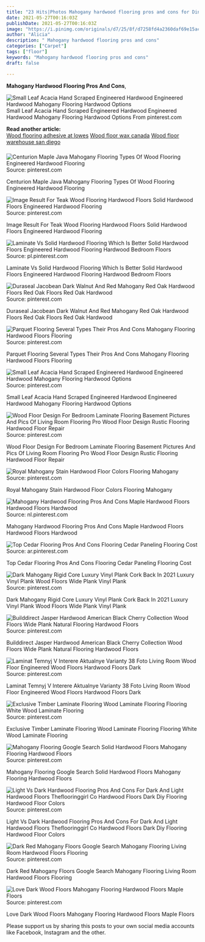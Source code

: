 ```yaml
---
title: "23 Hits|Photos Mahogany hardwood flooring pros and cons for Dining Room"
date: 2021-05-27T00:16:03Z
publishDate: 2021-05-27T00:16:03Z
image: "https://i.pinimg.com/originals/d7/25/8f/d7258fd4a2360daf69e15ac537083535.jpg"
author: "Alicia"
description: " Mahogany hardwood flooring pros and cons"
categories: ["Carpet"]
tags: ["floor"]
keywords: "Mahogany hardwood flooring pros and cons"
draft: false

---
```

<!-- Head tag Code -->
**Mahogany Hardwood Flooring Pros And Cons**, 

![Small Leaf Acacia Hand Scraped Engineered Hardwood Engineered Hardwood Mahogany Flooring Hardwood Options](https://i.pinimg.com/originals/b9/93/a9/b993a9df4397feb0e970d59af6adf365.png "Small Leaf Acacia Hand Scraped Engineered Hardwood Engineered Hardwood Mahogany Flooring Hardwood Options")
Small Leaf Acacia Hand Scraped Engineered Hardwood Engineered Hardwood Mahogany Flooring Hardwood Options From pinterest.com

**Read another article:**  
[Wood flooring adhesive at lowes](/wood-flooring-adhesive-at-lowes/)
[Wood floor wax canada](/wood-floor-wax-canada/)
[Wood floor warehouse san diego](/wood-floor-warehouse-san-diego/)




### 

 


![Centurion Maple Java Mahogany Flooring Types Of Wood Flooring Engineered Hardwood Flooring](https://i.pinimg.com/originals/3d/1b/01/3d1b01ab07554bf50a0abc192b0bde7b.jpg "Centurion Maple Java Mahogany Flooring Types Of Wood Flooring Engineered Hardwood Flooring")
Source: pinterest.com

Centurion Maple Java Mahogany Flooring Types Of Wood Flooring Engineered Hardwood Flooring  

![Image Result For Teak Wood Flooring Hardwood Floors Solid Hardwood Floors Engineered Hardwood Flooring](https://i.pinimg.com/originals/b0/06/7c/b0067c648c537cd4b88e3f13f334190a.jpg "Image Result For Teak Wood Flooring Hardwood Floors Solid Hardwood Floors Engineered Hardwood Flooring")
Source: pinterest.com

Image Result For Teak Wood Flooring Hardwood Floors Solid Hardwood Floors Engineered Hardwood Flooring  

![Laminate Vs Solid Hardwood Flooring Which Is Better Solid Hardwood Floors Engineered Hardwood Flooring Hardwood Bedroom Floors](https://i.pinimg.com/originals/aa/31/fe/aa31fe97da0070c28801a07be1e8809e.jpg "Laminate Vs Solid Hardwood Flooring Which Is Better Solid Hardwood Floors Engineered Hardwood Flooring Hardwood Bedroom Floors")
Source: pl.pinterest.com

Laminate Vs Solid Hardwood Flooring Which Is Better Solid Hardwood Floors Engineered Hardwood Flooring Hardwood Bedroom Floors  

![Duraseal Jacobean Dark Walnut And Red Mahogany Red Oak Hardwood Floors Red Oak Floors Red Oak Hardwood](https://i.pinimg.com/originals/9f/49/f3/9f49f3b55547083414d2f2ce77d9a096.jpg "Duraseal Jacobean Dark Walnut And Red Mahogany Red Oak Hardwood Floors Red Oak Floors Red Oak Hardwood")
Source: pinterest.com

Duraseal Jacobean Dark Walnut And Red Mahogany Red Oak Hardwood Floors Red Oak Floors Red Oak Hardwood  

![Parquet Flooring Several Types Their Pros And Cons Mahogany Flooring Hardwood Floors Flooring](https://i.pinimg.com/originals/02/43/70/02437050389ec97678f72128ad0f6a63.jpg "Parquet Flooring Several Types Their Pros And Cons Mahogany Flooring Hardwood Floors Flooring")
Source: pinterest.com

Parquet Flooring Several Types Their Pros And Cons Mahogany Flooring Hardwood Floors Flooring  

![Small Leaf Acacia Hand Scraped Engineered Hardwood Engineered Hardwood Mahogany Flooring Hardwood Options](https://i.pinimg.com/originals/b9/93/a9/b993a9df4397feb0e970d59af6adf365.png "Small Leaf Acacia Hand Scraped Engineered Hardwood Engineered Hardwood Mahogany Flooring Hardwood Options")
Source: pinterest.com

Small Leaf Acacia Hand Scraped Engineered Hardwood Engineered Hardwood Mahogany Flooring Hardwood Options  

![Wood Floor Design For Bedroom Laminate Flooring Basement Pictures And Pics Of Living Room Flooring Pro Wood Floor Design Rustic Flooring Hardwood Floor Repair](https://i.pinimg.com/474x/47/f4/e6/47f4e6e02fb3bc589796994660430746.jpg "Wood Floor Design For Bedroom Laminate Flooring Basement Pictures And Pics Of Living Room Flooring Pro Wood Floor Design Rustic Flooring Hardwood Floor Repair")
Source: pinterest.com

Wood Floor Design For Bedroom Laminate Flooring Basement Pictures And Pics Of Living Room Flooring Pro Wood Floor Design Rustic Flooring Hardwood Floor Repair  

![Royal Mahogany Stain Hardwood Floor Colors Flooring Mahogany](https://i.pinimg.com/originals/f7/f7/86/f7f7864cef5c50bb6193d5f239223a7d.jpg "Royal Mahogany Stain Hardwood Floor Colors Flooring Mahogany")
Source: pinterest.com

Royal Mahogany Stain Hardwood Floor Colors Flooring Mahogany  

![Mahogany Hardwood Flooring Pros And Cons Maple Hardwood Floors Hardwood Floors Hardwood](https://i.pinimg.com/originals/cf/4b/f5/cf4bf56a401d3e58abf12472bc8c91f9.jpg "Mahogany Hardwood Flooring Pros And Cons Maple Hardwood Floors Hardwood Floors Hardwood")
Source: nl.pinterest.com

Mahogany Hardwood Flooring Pros And Cons Maple Hardwood Floors Hardwood Floors Hardwood  

![Top Cedar Flooring Pros And Cons Flooring Cedar Paneling Flooring Cost](https://i.pinimg.com/originals/ee/eb/7c/eeeb7c14b611fbd1173e38e51e5e091c.jpg "Top Cedar Flooring Pros And Cons Flooring Cedar Paneling Flooring Cost")
Source: ar.pinterest.com

Top Cedar Flooring Pros And Cons Flooring Cedar Paneling Flooring Cost  

![Dark Mahogany Rigid Core Luxury Vinyl Plank Cork Back In 2021 Luxury Vinyl Plank Wood Floors Wide Plank Vinyl Plank](https://i.pinimg.com/originals/eb/a4/0d/eba40d704d26d9af2c237d96827c4315.jpg "Dark Mahogany Rigid Core Luxury Vinyl Plank Cork Back In 2021 Luxury Vinyl Plank Wood Floors Wide Plank Vinyl Plank")
Source: pinterest.com

Dark Mahogany Rigid Core Luxury Vinyl Plank Cork Back In 2021 Luxury Vinyl Plank Wood Floors Wide Plank Vinyl Plank  

![Builddirect Jasper Hardwood American Black Cherry Collection Wood Floors Wide Plank Natural Flooring Hardwood Floors](https://i.pinimg.com/originals/b9/d8/44/b9d8448ad5b1eec6714c3b652992a76c.png "Builddirect Jasper Hardwood American Black Cherry Collection Wood Floors Wide Plank Natural Flooring Hardwood Floors")
Source: pinterest.com

Builddirect Jasper Hardwood American Black Cherry Collection Wood Floors Wide Plank Natural Flooring Hardwood Floors  

![Laminat Temnyj V Interere Aktualnye Varianty 38 Foto Living Room Wood Floor Engineered Wood Floors Hardwood Floors Dark](https://i.pinimg.com/originals/6e/81/48/6e8148422ba4d05b63555ce7c664da1c.jpg "Laminat Temnyj V Interere Aktualnye Varianty 38 Foto Living Room Wood Floor Engineered Wood Floors Hardwood Floors Dark")
Source: pinterest.com

Laminat Temnyj V Interere Aktualnye Varianty 38 Foto Living Room Wood Floor Engineered Wood Floors Hardwood Floors Dark  

![Exclusive Timber Laminate Flooring Wood Laminate Flooring Flooring White Wood Laminate Flooring](https://i.pinimg.com/originals/89/90/1c/89901cc063acf2445c4a6d8e7b72e039.jpg "Exclusive Timber Laminate Flooring Wood Laminate Flooring Flooring White Wood Laminate Flooring")
Source: pinterest.com

Exclusive Timber Laminate Flooring Wood Laminate Flooring Flooring White Wood Laminate Flooring  

![Mahogany Flooring Google Search Solid Hardwood Floors Mahogany Flooring Hardwood Floors](https://i.pinimg.com/originals/22/0b/cb/220bcb7b45bcd2414f577f572f67c3eb.jpg "Mahogany Flooring Google Search Solid Hardwood Floors Mahogany Flooring Hardwood Floors")
Source: pinterest.com

Mahogany Flooring Google Search Solid Hardwood Floors Mahogany Flooring Hardwood Floors  

![Light Vs Dark Hardwood Flooring Pros And Cons For Dark And Light Hardwood Floors Theflooringgirl Co Hardwood Floors Dark Diy Flooring Hardwood Floor Colors](https://i.pinimg.com/474x/64/31/41/6431416b3e576bf15ed2e0c1ba822253.jpg "Light Vs Dark Hardwood Flooring Pros And Cons For Dark And Light Hardwood Floors Theflooringgirl Co Hardwood Floors Dark Diy Flooring Hardwood Floor Colors")
Source: pinterest.com

Light Vs Dark Hardwood Flooring Pros And Cons For Dark And Light Hardwood Floors Theflooringgirl Co Hardwood Floors Dark Diy Flooring Hardwood Floor Colors  

![Dark Red Mahogany Floors Google Search Mahogany Flooring Living Room Hardwood Floors Flooring](https://i.pinimg.com/originals/10/45/17/10451722c5c6fcce17b6d6cd2e6a09f4.jpg "Dark Red Mahogany Floors Google Search Mahogany Flooring Living Room Hardwood Floors Flooring")
Source: pinterest.com

Dark Red Mahogany Floors Google Search Mahogany Flooring Living Room Hardwood Floors Flooring  

![Love Dark Wood Floors Mahogany Flooring Hardwood Floors Maple Floors](https://i.pinimg.com/originals/d7/25/8f/d7258fd4a2360daf69e15ac537083535.jpg "Love Dark Wood Floors Mahogany Flooring Hardwood Floors Maple Floors")
Source: pinterest.com

Love Dark Wood Floors Mahogany Flooring Hardwood Floors Maple Floors  

Please support us by sharing this posts to your own social media accounts like Facebook, Instagram and the other.


